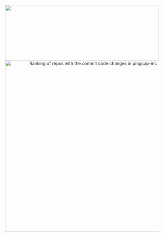 <div width="100%">
  <img src="http://github-profile-summary-cards.vercel.app/api/cards/profile-details?username=khalifalmahmud0&theme=tokyonight" height="180em" width="100%" />
</div>
<!-- Copy-paste in your Readme.md file -->

<a href="https://next.ossinsight.io/widgets/official/compose-org-code-changes-top-repositories?period=past_12_months&owner_id=88425602" target="_blank" style="display: block" align="center">
  <picture>
    <source media="(prefers-color-scheme: dark)" srcset="https://next.ossinsight.io/widgets/official/compose-org-code-changes-top-repositories/thumbnail.png?period=past_12_months&owner_id=88425602&image_size=3x6&color_scheme=dark" width="561" height="auto">
    <img alt="Ranking of repos with the commit code changes in pingcap-inc" src="https://next.ossinsight.io/widgets/official/compose-org-code-changes-top-repositories/thumbnail.png?period=past_12_months&owner_id=88425602&image_size=3x6&color_scheme=light" width="561" height="auto">
  </picture>
</a>

<!-- Made with [OSS Insight](https://ossinsight.io/) -->
